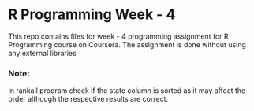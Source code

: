 # R Programming Week - 4 

This repo contains files for week - 4 programming assignment for R Programming course on Coursera.
The assignment is done without using any external libraries

### Note: 
In rankall program check if the state column is sorted as it may affect the order although the respective results are correct.
